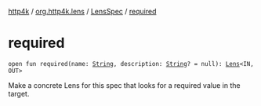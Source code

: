 [http4k](../../index.md) / [org.http4k.lens](../index.md) / [LensSpec](index.md) / [required](./required.md)

# required

`open fun required(name: `[`String`](https://kotlinlang.org/api/latest/jvm/stdlib/kotlin/-string/index.html)`, description: `[`String`](https://kotlinlang.org/api/latest/jvm/stdlib/kotlin/-string/index.html)`? = null): `[`Lens`](../-lens/index.md)`<IN, OUT>`

Make a concrete Lens for this spec that looks for a required value in the target.

